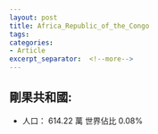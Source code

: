 ```yaml
---
layout: post
title: Africa_Republic_of_the_Congo
tags: 
categories:
- Article
excerpt_separator:  <!--more-->
---
```

## 剛果共和國:
- 人口： 614.22 萬 世界佔比 0.08%